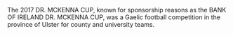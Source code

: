 The 2017 DR. MCKENNA CUP, known for sponsorship reasons as the BANK OF IRELAND DR. MCKENNA CUP, was a Gaelic football competition in the province of Ulster for county and university teams.
